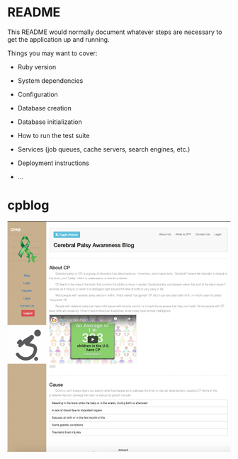 # README

This README would normally document whatever steps are necessary to get the
application up and running.

Things you may want to cover:

* Ruby version

* System dependencies

* Configuration

* Database creation

* Database initialization

* How to run the test suite

* Services (job queues, cache servers, search engines, etc.)

* Deployment instructions

* ...
# cpblog
![alt text](https://github.com/RanCSS9/cpblog/blob/master/CPBlogScreenShot.png)

